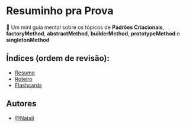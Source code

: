 # Resuminho pra Prova 

🧠 Um mini guia mental sobre os tópicos de **Padrões Criacionais**, **factoryMethod**, **abstractMethod**, **builderMethod**,
**prototypeMethod** e **singletonMethod**

## Índices (ordem de revisão):

- [Resumo](#1-resumo)
- [Roteiro](#2-roteiro)
- [Flashcards](#3-flashcards)

## Autores

- [@Natali](https://github.com/nouveauromance)
